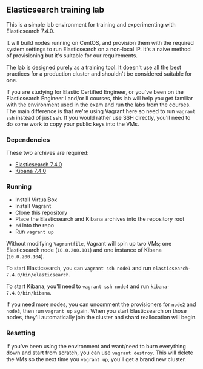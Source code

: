 ## Elasticsearch training lab
This is a simple lab environment for training and experimenting with Elasticsearch 7.4.0.

It will build nodes running on CentOS, and provision them with the required system settings to run Elasticsearch on a non-local IP. It's a naive method of provisioning but it's suitable for our requirements.

The lab is designed purely as a training tool. It doesn't use all the best practices for a production cluster and shouldn't be considered suitable for one.

If you are studying for Elastic Certified Engineer, or you've been on the Elasticsearch Engineer I and/or II courses, this lab will help you get familiar with the environment used in the exam and run the labs from the courses. The main difference is that we're using Vagrant here so need to run `vagrant ssh` instead of just `ssh`. If you would rather use SSH directly, you'll need to do some work to copy your public keys into the VMs.

### Dependencies
These two archives are required:
- [Elasticsearch 7.4.0](https://artifacts.elastic.co/downloads/elasticsearch/elasticsearch-7.4.0-linux-x86_64.tar.gz)
- [Kibana 7.4.0](https://artifacts.elastic.co/downloads/kibana/kibana-7.4.0-linux-x86_64.tar.gz)

### Running
- Install VirtualBox
- Install Vagrant
- Clone this repository
- Place the Elasticsearch and Kibana archives into the repository root
- `cd` into the repo
- Run `vagrant up`

Without modifying `Vagrantfile`, Vagrant will spin up two VMs; one Elasticsearch node (`10.0.200.101`) and one instance of Kibana (`10.0.200.104`).

To start Elasticsearch, you can `vagrant ssh node1` and run `elasticsearch-7.4.0/bin/elasticsearch`. 

To start Kibana, you'll need to `vagrant ssh node4` and run `kibana-7.4.0/bin/kibana`. 

If you need more nodes, you can uncomment the provisioners for `node2` and `node3`, then run `vagrant up` again. When you start Elasticsearch on those nodes, they'll automatically join the cluster and shard reallocation will begin.

### Resetting
If you've been using the environment and want/need to burn everything down and start from scratch, you can use `vagrant destroy`. This will delete the VMs so the next time you `vagrant up`, you'll get a brand new cluster.
